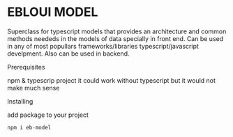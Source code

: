 # EBLOUI MODEL

Superclass for typescript models that provides an architecture and common methods neededs in the models of data specially in front end.
Can be used in any of most popullars frameworks/libraries typescript/javascript develpment. Also can be used in backend.

Prerequisites

npm & typescrip project it could work without typescript but it would not make much sense

Installing

add package to your project

```javascript
npm i eb-model
```
